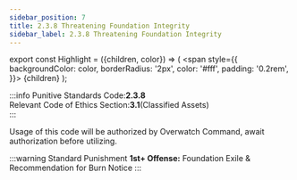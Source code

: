 ```yaml
---
sidebar_position: 7
title: 2.3.8 Threatening Foundation Integrity
sidebar_label: 2.3.8 Threatening Foundation Integrity
---
```


export const Highlight = ({children, color}) => (
<span
style={{
      backgroundColor: color,
      borderRadius: '2px',
      color: '#fff',
      padding: '0.2rem',
    }}>
{children}
</span>
);

:::info
Punitive Standards Code:<Highlight color="#E46C07">**2.3.8**</Highlight> <br />
Relevant Code of Ethics Section:<Highlight color="#18A304">**3.1**</Highlight>(Classified Assets) <br />
:::

Usage of this code will be authorized by Overwatch Command, await authorization before utilizing. 

:::warning Standard Punishment
**1st+ Offense:** Foundation Exile & Recommendation for Burn Notice
:::